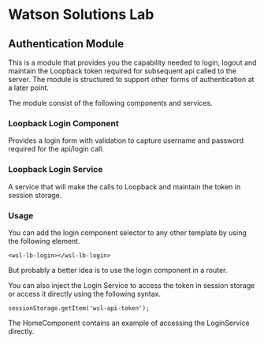 # Watson Solutions Lab

## Authentication Module

This is a module that provides you the capability needed to login, logout and maintain the Loopback token required for subsequent api called to the server.  The module is structured to support other forms of authentication at a later point.

The module consist of the following components and services.

### Loopback Login Component
Provides a login form with validation to capture username and password required for the api/login call.
### Loopback Login Service
A service that will make the calls to Loopback and maintain the token in session storage.

### Usage
You can add the login component selector to any other template by using the following element.
```
<wsl-lb-login></wsl-lb-login>
```
But probably a better idea is to use the login component in a router.

You can also inject the Login Service to access the token in session storage or access it directly using the following syntax.
```
sessionStorage.getItem('wsl-api-token');
```
The HomeComponent contains an example of accessing the LoginService directly.
